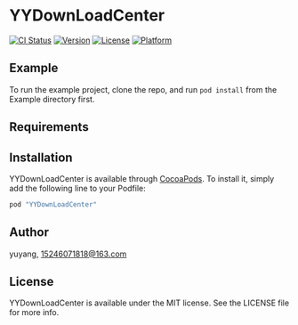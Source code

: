 # YYDownLoadCenter

[![CI Status](http://img.shields.io/travis/yuyang/YYDownLoadCenter.svg?style=flat)](https://travis-ci.org/yuyang/YYDownLoadCenter)
[![Version](https://img.shields.io/cocoapods/v/YYDownLoadCenter.svg?style=flat)](http://cocoapods.org/pods/YYDownLoadCenter)
[![License](https://img.shields.io/cocoapods/l/YYDownLoadCenter.svg?style=flat)](http://cocoapods.org/pods/YYDownLoadCenter)
[![Platform](https://img.shields.io/cocoapods/p/YYDownLoadCenter.svg?style=flat)](http://cocoapods.org/pods/YYDownLoadCenter)

## Example

To run the example project, clone the repo, and run `pod install` from the Example directory first.

## Requirements

## Installation

YYDownLoadCenter is available through [CocoaPods](http://cocoapods.org). To install
it, simply add the following line to your Podfile:

```ruby
pod "YYDownLoadCenter"
```

## Author

yuyang, 15246071818@163.com

## License

YYDownLoadCenter is available under the MIT license. See the LICENSE file for more info.
